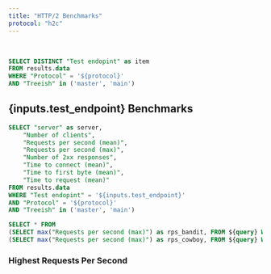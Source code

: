 ```yaml
---
title: "HTTP/2 Benchmarks"
protocol: "h2c"
---
```


<script>
    const colors = ['#8ABD00', '#027BCE'];
</script>

<br />

```sql test_endpoints
SELECT DISTINCT "Test endopint" as item
FROM results.data
WHERE "Protocol" = '${protocol}'
AND "Treeish" in ('master', 'main')
```

<div class="flex justify-between items-center mb-4">
    <h2 class="capitalize markdown">
        {inputs.test_endpoint} Benchmarks
    </h2>
    <Dropdown
        title="Select Endpoint"
        name="test_endpoint"
        data={test_endpoints}
        label="item"
        value="item"
        default='download'
    />
</div>


```sql query
SELECT "server" as server, 
    "Number of clients", 
    "Requests per second (mean)",
    "Requests per second (max)",
    "Number of 2xx responses",
    "Time to connect (mean)",
    "Time to first byte (mean)",
    "Time to request (mean)"
FROM results.data
WHERE "Test endopint" = '${inputs.test_endpoint}'
AND "Protocol" = '${protocol}'
AND "Treeish" in ('master', 'main')
```

<!--  -->

```sql rps
SELECT * FROM
(SELECT max("Requests per second (max)") as rps_bandit, FROM ${query} WHERE server = 'bandit'),
(SELECT max("Requests per second (max)") as rps_cowboy, FROM ${query} WHERE server = 'cowboy')
```

### Highest Requests Per Second
<BigValue title="Bandit" data={rps} value="rps_bandit" maxWidth='10em' />
<BigValue title="Cowboy" data={rps} value="rps_cowboy" maxWidth='10em' />
<br/>
<br/>

<LineChart
    title="Requests Per Second - {inputs.test_endpoint}"
    subtitle="(Higher is better)"
    data={query}
    series="server"
    x="Number of clients"
    y="Requests per second (mean)"
    xAxisTitle="Number of clients"
    yAxisTitle="Requests per second (mean)"
    xGridlines=true
    yBaseline=true
    colorPalette={colors}
/>

<LineChart
    title="Number of 2XX Responses - {inputs.test_endpoint}"
    subtitle="(Higher is better)"
    data={query}
    series="server"
    x="Number of clients"
    y="Number of 2xx responses"
    xAxisTitle="Number of clients"
    yAxisTitle="Number of 2xx responses"
    xGridlines=true
    yBaseline=true
    colorPalette={colors}
/>

<LineChart 
    title="Time to Connect (mean) - {inputs.test_endpoint}"
    subtitle="(Lower is better)"
    data={query}
    series="server"
    x="Number of clients"
    y="Time to connect (mean)"
    xAxisTitle="Number of clients"
    yAxisTitle="Time to connect (mean)"
    xGridlines=true
    yBaseline=true
    colorPalette={colors}
/>

<LineChart 
    title="Time to First Byte (mean) - {inputs.test_endpoint}"
    subtitle="(Lower is better)"
    data={query}
    series="server"
    x="Number of clients"
    y="Time to first byte (mean)"
    xAxisTitle="Number of clients"
    yAxisTitle="Time to first byte (mean)"
    xGridlines=true
    yBaseline=true
    colorPalette={colors}
/>

<LineChart
    title="Time to Request (mean) - {inputs.test_endpoint}"
    subtitle="(Lower is better)"
    data={query}
    series="server"
    x="Number of clients"
    y="Time to request (mean)"
    xAxisTitle="Number of clients"
    yAxisTitle="Time to request (mean)"
    xGridlines=true
    yBaseline=true
    colorPalette={colors}
/>